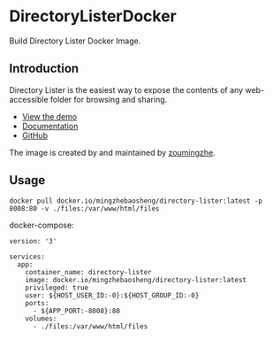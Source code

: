 # DirectoryListerDocker

Build Directory Lister Docker Image.

## Introduction

Directory Lister is the easiest way to expose the contents of any web-accessible folder for browsing and sharing.

- [View the demo](https://demo.directorylister.com)
- [Documentation](https://docs.directorylister.com)
- [GitHub](https://github.com/DirectoryLister/DirectoryLister)

The image is created by and maintained by [zoumingzhe](https://github.com/zoumingzhe).

## Usage

```shell
docker pull docker.io/mingzhebaosheng/directory-lister:latest -p 8008:80 -v ./files:/var/www/html/files
```

docker-compose:

```docker-compose
version: '3'

services:
  app:
    container_name: directory-lister
    image: docker.io/mingzhebaosheng/directory-lister:latest
    privileged: true
    user: ${HOST_USER_ID:-0}:${HOST_GROUP_ID:-0}
    ports:
      - ${APP_PORT:-8008}:80
    volumes:
      - ./files:/var/www/html/files
```
